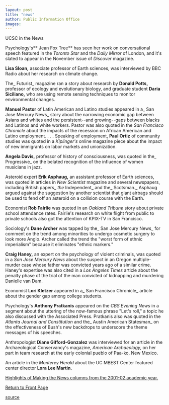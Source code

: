 ```yaml
---
layout: post
title: "news"
author: Public Information Office
images:
---
```


UCSC in the News

Psychology's** Jean Fox Tree** has seen her work on conversational speech featured in the _Toronto Star_ and the _Daily Mirror_ of London, and it's slated to appear in the November issue of _Discover_ magazine.

**Lisa Sloan,** associate professor of Earth sciences, was interviewed by BBC Radio about her research on climate change.  

The_ Futurist_ magazine ran a story about research by **Donald Potts,** professor of ecology and evolutionary biology, and graduate student **Daria Siciliano,** who are using remote sensing techniques to monitor environmental changes.

**Manuel Pastor** of Latin American and Latino studies appeared in a_ San Jose Mercury News_ story about the narrowing economic gap between Asians and whites and the persistent--and growing--gaps between blacks and Latinos and white workers. Pastor was also quoted in the _San Francisco Chronicle_ about the impacts of the recession on African American and Latino employment. . . . Speaking of employment, **Paul Ortiz** of community studies was quoted in a _Kiplinger's_ online magazine piece about the impact of new immigrants on labor markets and unionization.  

**Angela Davis,** professor of history of consciousness, was quoted in the_ Progressive_ on the belated recognition of the influence of women musicians in jazz.

Asteroid expert **Erik Asphaug,** an assistant professor of Earth sciences, was quoted in articles in _New Scientist_ magazine and several newspapers, including British papers_ _the_ Independent_ and the_ Scotsman._ Asphaug argued against the suggestion by another scientist that giant airbags should be used to fend off an asteroid on a collision course with the Earth.

Economist **Rob Fairlie** was quoted in an _Oakland Tribune_ story about private school attendance rates. Fairlie's research on white flight from public to private schools also got the attention of KPIX-TV in San Francisco.

Sociology's **Dane Archer** was tapped by the_ San Jose Mercury News_ for comment on the trend among minorities to undergo cosmetic surgery to look more Anglo. Archer called the trend the "worst form of ethnic imperialism" because it eliminates "ethnic markers."

**Craig Haney,** an expert on the psychology of violent criminals, was quoted in a _San Jose Mercury News_ about the suspect in an Oregon multiple-murder case whose father was convicted years ago of a similar crime. Haney's expertise was also cited in a _Los Angeles Times_ article about the penalty phase of the trial of the man convicted of kidnapping and murdering Danielle van Dam.

Economist **Lori Kletzer** appeared in a_ San Francisco Chronicle_ article about the gender gap among college students.

Psychology's **Anthony Pratkanis** appeared on the _CBS Evening News_ in a segment about the uttering of the now-famous phrase "Let's roll," a topic he also discussed with the Associated Press. Pratkanis also was quoted in the _Atlanta Journal and Constitution_ and the_ Austin American Statesman_ on the effectiveness of Bush's new backdrops to underscore the theme messages of his speeches.

Anthropologist **Diane Gifford-Gonzalez** was interviewed for an article in the Archaeological Conservancy's magazine, _American Archaeology,_ on her part in team research at the early colonial pueblo of Paa-ko, New Mexico.

An article in the _Monterey Herald_ about the UC MBEST Center featured center director **Lora Lee Martin.**  

[Highlights of Making the News columns from the 2001-02 academic year.][1]  

[Return to Front Page][2]

[1]: http://www.ucsc.edu/toplevel/administration/pio/media_highlights/index.html
[2]: http://currents.ucsc.edu/

[source](http://www1.ucsc.edu/currents/02-03/09-09/news.html "Permalink to news")

